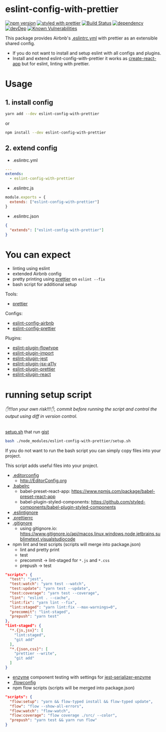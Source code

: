 # eslint-config-with-prettier

[![npm version](https://img.shields.io/npm/v/eslint-config-with-prettier.svg?style=flat)](https://www.npmjs.com/package/eslint-config-with-prettier) [![styled with prettier](https://img.shields.io/badge/styled_with-prettier-ff69b4.svg)](https://github.com/prettier/prettier) [![Build Status](https://travis-ci.org/marcelmokos/eslint-config-with-prettier.svg?branch=master)](https://travis-ci.org/marcelmokos/eslint-config-with-prettier) [![dependency](https://david-dm.org/marcelmokos/eslint-config-with-prettier/status.svg)](https://david-dm.org/marcelmokos/eslint-config-with-prettier) [![devDep](https://david-dm.org/marcelmokos/eslint-config-with-prettier/dev-status.svg)](https://david-dm.org/marcelmokos/eslint-config-with-prettier?type=dev)
[![Known Vulnerabilities](https://snyk.io/test/github/marcelmokos/eslint-config-with-prettier/badge.svg)](https://snyk.io/test/github/marcelmokos/eslint-config-with-prettier) 

This package provides Airbnb's [.eslintrc.yml](https://github.com/marcelmokos/eslint-config-with-prettier/blob/master/.eslintrc.yml) with prettier as an extensible shared config.


- If you do not want to install and setup eslint with all configs and plugins. 
- Install and extend eslint-config-with-prettier it works as [create-react-app](https://github.com/facebookincubator/create-react-app) but for eslint, linting with prettier.

# Usage

## 1. install config
```bash
yarn add --dev eslint-config-with-prettier
```
or
```bash
npm install --dev eslint-config-with-prettier
```

## 2. extend config
- .eslintrc.yml
```yaml
---
extends:
  - eslint-config-with-prettier
```

- .eslintrc.js
```js
module.exports = {
  extends: ["eslint-config-with-prettier"]
}
```

- .eslintrc.json
```json
{
  "extends": ["eslint-config-with-prettier"]
}
```

# You can expect
- linting using eslint
- extended Airbnb config
- pretty printing using [prettier](https://www.npmjs.com/package/prettier) on `eslint --fix`
- bash script for additional setup 

Tools:
  - [prettier](https://www.npmjs.com/package/prettier)
  
Configs:
  - [eslint-config-airbnb](https://www.npmjs.com/package/eslint-config-airbnb)
  - [eslint-config-prettier](https://www.npmjs.com/package/eslint-config-prettier)
  
Plugins: 
  - [eslint-plugin-flowtype](https://www.npmjs.com/package/eslint-plugin-flowtype)
  - [eslint-plugin-import](https://www.npmjs.com/package/eslint-plugin-import)
  - [eslint-plugin-jest](https://www.npmjs.com/package/eslint-plugin-jest)
  - [eslint-plugin-jsx-a11y](https://www.npmjs.com/package/eslint-plugin-jsx-a11y)
  - [eslint-plugin-prettier](https://www.npmjs.com/package/eslint-plugin-prettier)
  - [eslint-plugin-react](https://www.npmjs.com/package/eslint-plugin-react)



# running setup script
###### ✋!!!on your own risk!!!✋, commit before running the script and control the output using diff in version control.

[setup.sh](https://github.com/marcelmokos/eslint-config-with-prettier/blob/master/setup.sh) that run [gist]([setup.sh](https://gist.github.com/marcelmokos/8cb21782167f66847eb739790f2f0a06))
```bash
bash ./node_modules/eslint-config-with-prettier/setup.sh
```
If you do not want to run the bash script you can simply copy files into your project.

This script adds useful files into your project. 
- [.editorconfig](https://github.com/marcelmokos/eslint-config-with-prettier/blob/master/.editorconfig) 
  - http://EditorConfig.org
- [.babelrc](https://github.com/marcelmokos/eslint-config-with-prettier/blob/master/.babelrc)
  - babel-preset-react-app: https://www.npmjs.com/package/babel-preset-react-app
  - babel-plugin-styled-components: https://github.com/styled-components/babel-plugin-styled-components
- [.eslintignore](https://github.com/marcelmokos/eslint-config-with-prettier/blob/master/.eslintignore)
- [.prettierrc](https://github.com/marcelmokos/eslint-config-with-prettier/blob/master/.prettierrc)
- [.gitignore](https://github.com/marcelmokos/eslint-config-with-prettier/blob/master/.gitignore)
  - using gitignore.io: https://www.gitignore.io/api/macos,linux,windows,node,jetbrains,sublimetext,visualstudiocode
- npm lint and test scripts (scripts will merge into package.json)
  - lint and pretty print
  - test
  - precommit -> lint-staged for `*.js` and `*.css`
  - prepush -> test
```json
"scripts": {
  "test": "jest",
  "test:watch": "yarn test --watch",
  "test:update": "yarn test --update",
  "test:coverage": "yarn test --coverage",
  "lint": "eslint . --cache",
  "lint:fix": "yarn lint --fix",
  "lint:staged": "yarn lint:fix --max-warnings=0",
  "precommit": "lint-staged",
  "prepush": "yarn test"
},
"lint-staged": {
  "*.{js,jsx}": [
    "lint:staged",
    "git add"
  ],
  "*.{json,css}": [
    "prettier --write",
    "git add"
  ]
}
```
- [enzyme](https://www.npmjs.com/package/enzyme) component testing with settings for [jest-serializer-enzyme](https://www.npmjs.com/package/jest-serializer-enzyme)
- [.flowconfig](https://github.com/marcelmokos/eslint-config-with-prettier/blob/master/.flowconfig)
- npm flow scripts (scripts will be merged into package.json)
```json
"scripts": {
  "flow:setup": "yarn && flow-typed install && flow-typed update",
  "flow": "flow --show-all-errors",
  "flow:watch": "flow-watch",
  "flow:coverage": "flow coverage ./src/ --color",
  "prepush": "yarn test && yarn run flow"
}
```
